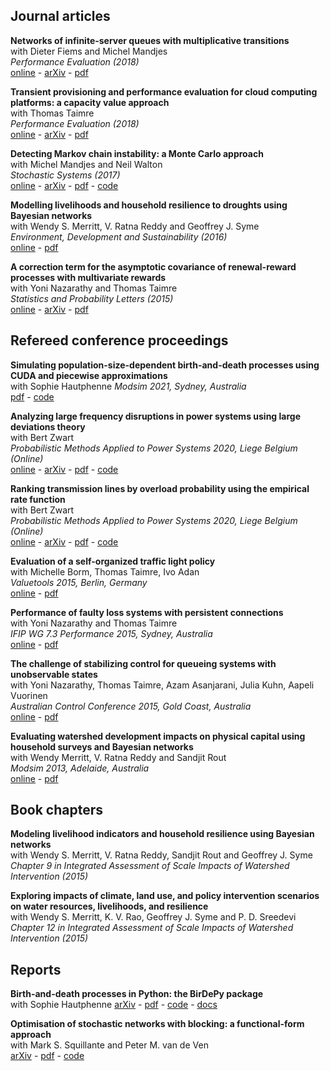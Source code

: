 ## Journal articles

**Networks of infinite-server queues with multiplicative transitions**  
with Dieter Fiems and Michel Mandjes  
*Performance Evaluation (2018)*  
[online](https://www.sciencedirect.com/science/article/pii/S0166531617303814) - [arXiv](https://arxiv.org/abs/1711.04384) - [pdf](https://github.com/bpatch/publications/blob/main/FiemsMandjesPatch2018.pdf)

**Transient provisioning and performance evaluation for cloud computing platforms: a capacity value approach**  
with Thomas Taimre  
*Performance Evaluation (2018)*  
[online](https://www.sciencedirect.com/science/article/pii/S016653161730175X) - [arXiv](https://arxiv.org/abs/1612.01845) - [pdf](https://github.com/bpatch/publications/blob/main/PatchTaimre2018.pdf)  

**Detecting Markov chain instability: a Monte Carlo approach**  
with Michel Mandjes and Neil Walton  
*Stochastic Systems (2017)*  
[online](https://pubsonline.informs.org/doi/pdf/10.1287/stsy.2017.0003) - [arXiv](https://arxiv.org/abs/1608.03257) - [pdf](https://github.com/bpatch/publications/blob/main/MandjesPatchWalton2017.pdf) - [code](https://github.com/bpatch/Markov-Chain-Instability)  

**Modelling livelihoods and household resilience to droughts using Bayesian networks**  
with Wendy S. Merritt, V. Ratna Reddy and Geoffrey J. Syme  
*Environment, Development and Sustainability (2016)*  
[online](https://link.springer.com/article/10.1007/s10668-015-9650-1) - [pdf](https://github.com/bpatch/publications/blob/main/Merritt2016_Article_ModellingLivelihoodsAndHouseho.pdf)  

**A correction term for the asymptotic covariance of renewal-reward processes with multivariate rewards**  
with Yoni Nazarathy and Thomas Taimre  
*Statistics and Probability Letters (2015)*  
[online](https://www.sciencedirect.com/science/article/pii/S0167715215000942#) - [arXiv](https://arxiv.org/abs/1408.1530) - [pdf](https://github.com/bpatch/publications/blob/main/PatchNazarathyTaimre2015.pdf)  

## Refereed conference proceedings

**Simulating population-size-dependent birth-and-death processes using CUDA and piecewise approximations**  
with Sophie Hautphenne
*Modsim 2021, Sydney, Australia*  
[pdf](https://github.com/bpatch/publications/blob/main/psdbdp_simulation.pdf) - [code]()  

**Analyzing large frequency disruptions in power systems using large deviations theory**  
with Bert Zwart  
*Probabilistic Methods Applied to Power Systems 2020, Liege Belgium (Online)*  
[online](https://ieeexplore.ieee.org/document/9183551) - [arXiv](https://arxiv.org/abs/2002.12675) - [pdf](https://github.com/bpatch/publications/blob/main/power-system-frequency-disruptions.pdf) - [code](https://github.com/bpatch/power-system-frequency-deviations)  

**Ranking transmission lines by overload probability using the empirical rate function**  
with Bert Zwart  
*Probabilistic Methods Applied to Power Systems 2020, Liege Belgium (Online)*  
[online](https://ieeexplore.ieee.org/document/9183567) - [arXiv](https://arxiv.org/abs/2002.12675) - [pdf](https://github.com/bpatch/publications/blob/main/power-system-tail-rank.pdf) - [code](https://github.com/bpatch/power-system-line-rank)  

**Evaluation of a self-organized traffic light policy**  
with Michelle Borm, Thomas Taimre, Ivo Adan  
*Valuetools 2015, Berlin, Germany*  
[online](https://dl.acm.org/citation.cfm?id=2897437) - [pdf](https://github.com/bpatch/publications/blob/main/Borm2015.pdf)  

**Performance of faulty loss systems with persistent connections**  
with Yoni Nazarathy and Thomas Taimre  
*IFIP WG 7.3 Performance 2015, Sydney, Australia*  
[online](https://dl.acm.org/citation.cfm?id=2825242) - [pdf](https://github.com/bpatch/publications/blob/main/PatchNazarathyTaimre2015.pdf)  

**The challenge of stabilizing control for queueing systems with unobservable states**  
with Yoni Nazarathy, Thomas Taimre, Azam Asanjarani, Julia Kuhn, Aapeli Vuorinen  
*Australian Control Conference 2015, Gold Coast, Australia*  
[online](https://ieeexplore.ieee.org/abstract/document/7361960) - [pdf](https://github.com/bpatch/publications/blob/main/AUCC2015.pdf)  

**Evaluating watershed development impacts on physical capital using household surveys and Bayesian networks**  
with Wendy Merritt, V. Ratna Reddy and Sandjit Rout  
*Modsim 2013, Adelaide, Australia*  
[online](http://www.mssanz.org.au/modsim2013/L16/patch.pdf) - [pdf](https://github.com/bpatch/publications/blob/main/patch_modsim2013.pdf)  

## Book chapters

**Modeling livelihood indicators and household resilience using Bayesian networks**  
with Wendy S. Merritt, V. Ratna Reddy, Sandjit Rout and Geoffrey J. Syme  
*Chapter 9 in Integrated Assessment of Scale Impacts of Watershed Intervention (2015)*  

**Exploring impacts of climate, land use, and policy intervention scenarios on water resources, livelihoods, and resilience**  
with Wendy S. Merritt, K. V. Rao, Geoffrey J. Syme and P. D. Sreedevi  
*Chapter 12 in Integrated Assessment of Scale Impacts of Watershed Intervention (2015)*

## Reports

**Birth-and-death processes in Python: the BirDePy package**  
with Sophie Hautphenne
[arXiv]() - [pdf](https://github.com/bpatch/publications/blob/main/birdepy.pdf) - [code]() - [docs](https://birdepy.github.io/)  

**Optimisation of stochastic networks with blocking: a functional-form approach**  
with Mark S. Squillante and Peter M. van de Ven  
[arXiv](https://arxiv.org/pdf/1904.05040v2.pdf) - [pdf](https://github.com/bpatch/publications/blob/main/PatchSquillanteVandeVen2019.pdf) - [code](https://github.com/bpatch/stochastic-networks-with-blocking)  

